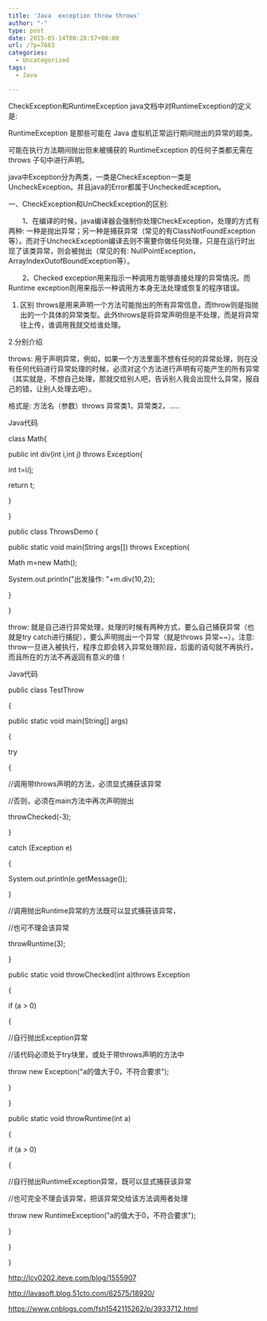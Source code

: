 ```yaml
---
title: 'Java  exception throw throws'
author: "-"
type: post
date: 2015-05-14T00:28:57+00:00
url: /?p=7663
categories:
  - Uncategorized
tags:
  - Java

---
```

 
CheckException和RuntimeException
java文档中对RuntimeException的定义是: 

RuntimeException 是那些可能在 Java 虚拟机正常运行期间抛出的异常的超类。

可能在执行方法期间抛出但未被捕获的 RuntimeException 的任何子类都无需在 throws 子句中进行声明。

 

java中Exception分为两类，一类是CheckException一类是UncheckException。并且java的Error都属于UncheckedException。

一、CheckException和UnCheckException的区别: 

　　1、在编译的时候，java编译器会强制你处理CheckException，处理的方式有两种: 一种是抛出异常；另一种是捕获异常（常见的有ClassNotFoundException等）。而对于UncheckException编译去则不需要你做任何处理，只是在运行时出现了该类异常，则会被抛出（常见的有: NullPointException，ArrayIndexOutofBoundException等）。

　　2、Checked exception用来指示一种调用方能够直接处理的异常情况。而Runtime exception则用来指示一种调用方本身无法处理或恢复的程序错误。


1. 区别
throws是用来声明一个方法可能抛出的所有异常信息，而throw则是指抛出的一个具体的异常类型。此外throws是将异常声明但是不处理，而是将异常往上传，谁调用我就交给谁处理。

2.分别介绍

throws: 用于声明异常，例如，如果一个方法里面不想有任何的异常处理，则在没有任何代码进行异常处理的时候，必须对这个方法进行声明有可能产生的所有异常（其实就是，不想自己处理，那就交给别人吧，告诉别人我会出现什么异常，报自己的错，让别人处理去吧）。

格式是: 方法名（参数）throws 异常类1，异常类2，.....

Java代码
  
class Math{
  
public int div(int i,int j) throws Exception{
  
int t=i/j;
  
return t;
  
}
  
}

public class ThrowsDemo {
  
public static void main(String args[]) throws Exception{
  
Math m=new Math();
  
System.out.println("出发操作: "+m.div(10,2));
  
}
  
}
  
throw: 就是自己进行异常处理，处理的时候有两种方式，要么自己捕获异常（也就是try catch进行捕捉），要么声明抛出一个异常（就是throws 异常~~）。注意: throw一旦进入被执行，程序立即会转入异常处理阶段，后面的语句就不再执行，而且所在的方法不再返回有意义的值！


Java代码
  
public class TestThrow
  
{
  
public static void main(String[] args)
  
{
  
try
  
{
  
//调用带throws声明的方法，必须显式捕获该异常
  
//否则，必须在main方法中再次声明抛出
  
throwChecked(-3);
  
}
  
catch (Exception e)
  
{
  
System.out.println(e.getMessage());
  
}
  
//调用抛出Runtime异常的方法既可以显式捕获该异常，
  
//也可不理会该异常
  
throwRuntime(3);
  
}
  
public static void throwChecked(int a)throws Exception
  
{
  
if (a > 0)
  
{
  
//自行抛出Exception异常
  
//该代码必须处于try块里，或处于带throws声明的方法中
  
throw new Exception("a的值大于0，不符合要求");
  
}
  
}
  
public static void throwRuntime(int a)
  
{
  
if (a > 0)
  
{
  
//自行抛出RuntimeException异常，既可以显式捕获该异常
  
//也可完全不理会该异常，把该异常交给该方法调用者处理
  
throw new RuntimeException("a的值大于0，不符合要求");
  
}
  
}
  
}
  
http://lcy0202.iteye.com/blog/1555907

http://lavasoft.blog.51cto.com/62575/18920/


https://www.cnblogs.com/fsh1542115262/p/3933712.html


